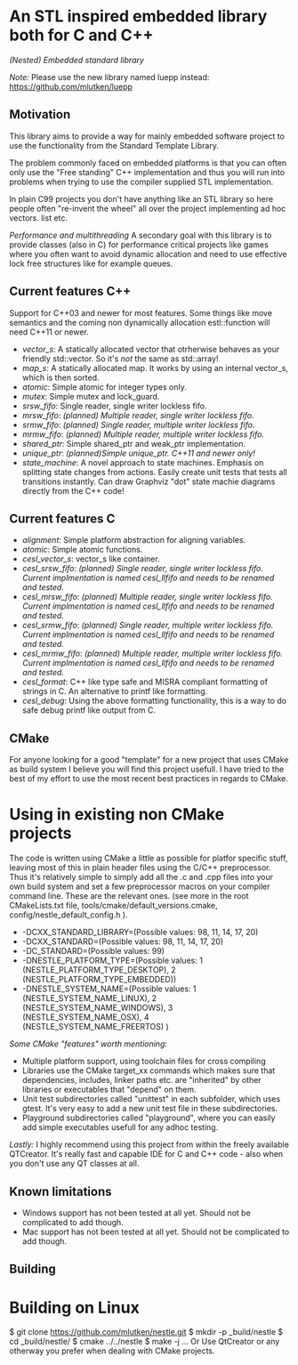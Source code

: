 An STL inspired embedded library both for C and C++
===================================================
_(Nested) Embedded standard library_

*Note:* Please use the new library named luepp instead: https://github.com/mlutken/luepp

Motivation
----------
This library aims to provide a way for mainly embedded software
project to use the functionality from the Standard Template Library.

The problem commonly faced on embedded platforms is that you can often only
use the "Free standing" C++ implementation and thus you will run into problems
when trying to use the compiler supplied STL implementation.

In plain C99 projects you don't have anything like an STL library so here people
often "re-invent the wheel" all over the project implementing ad hoc vectors. list etc.

*Performance and multithreading*
A secondary goal with this library is to provide classes (also in C) for performance critical
projects like games where you often want to avoid dynamic allocation and need to use effective
lock free structures like for example queues.


Current features C++
--------------------
Support for C++03 and newer for most features. Some things like move semantics and the
coming non dynamically allocation estl::function will need C++11 or newer.

- *vector_s*: A statically allocated vector that otrherwise behaves as your friendly std::vector.
  So it's _not_ the same as std::array!
- *map_s*: A statically allocated map. It works by using an internal vector_s, which is then sorted.
- *atomic*: Simple atomic for integer types only.
- *mutex*: Simple mutex and lock_guard.
- *srsw_fifo*: Single reader, single writer lockless fifo.
- *mrsw_fifo*: _(planned) Multiple reader, single writer lockless fifo._
- *srmw_fifo*: _(planned) Single reader, multiple writer lockless fifo._
- *mrmw_fifo*: _(planned) Multiple reader, multiple writer lockless fifo._
- *shared_ptr*: Simple shared_ptr and weak_ptr implementation.
- *unique_ptr*: _(planned)Simple unique_ptr. C++11 and newer only!_
- *state_machine*: A novel approach to state machines. Emphasis on splitting state changes from actions.
   Easily create unit tests that tests all transitions instantly. Can draw Graphviz "dot" state machie diagrams
   directly from the C++ code!

Current features C
------------------
- *alignment*: Simple platform abstraction for aligning variables.
- *atomic*: Simple atomic functions.
- *cesl_vector_s*: vector_s like container.
- *cesl_srsw_fifo*: _(planned) Single reader, single writer lockless fifo. Current implmentation is named cesl_llfifo and needs to be renamed and tested._
- *cesl_mrsw_fifo*: _(planned) Multiple reader, single writer lockless fifo. Current implmentation is named cesl_llfifo and needs to be renamed and tested._
- *cesl_srmw_fifo*: _(planned) Single reader, multiple writer lockless fifo. Current implmentation is named cesl_llfifo and needs to be renamed and tested._
- *cesl_mrmw_fifo*: _(planned) Multiple reader, multiple writer lockless fifo. Current implmentation is named cesl_llfifo and needs to be renamed and tested._
- *cesl_format*: C++ like type safe and MISRA compliant formatting of strings in C. An alternative to printf
  like formatting.
- *cesl_debug*: Using the above formatting functionality, this is a way to do safe debug printf like
  output from C.


CMake
-----
For anyone looking for a good "template" for a new project that uses CMake as build
system I believe you will find this project usefull.
I have tried to the best of my effort to use the most recent best practices in regards
to CMake.

# Using in existing non CMake projects
The code is written using CMake a little as possible for platfor specific stuff, leaving most
of this in plain header files using the C/C++ preprocessor. Thus it's relatively simple to simply add
all the .c and .cpp files into your own build system and set a few preprocessor macros on your compiler
command line. These are the relevant ones. (see more in the root CMakeLists.txt file,
tools/cmake/default_versions.cmake, config/nestle_default_config.h ).

- -DCXX_STANDARD_LIBRARY=(Possible values: 98, 11, 14, 17, 20)
- -DCXX_STANDARD=(Possible values: 98, 11, 14, 17, 20)
- -DC_STANDARD=(Possible values: 99)
- -DNESTLE_PLATFORM_TYPE=(Possible values: 1 (NESTLE_PLATFORM_TYPE_DESKTOP), 2 (NESTLE_PLATFORM_TYPE_EMBEDDED))
- -DNESTLE_SYSTEM_NAME=(Possible values: 1 (NESTLE_SYSTEM_NAME_LINUX), 2 (NESTLE_SYSTEM_NAME_WINDOWS), 3 (NESTLE_SYSTEM_NAME_OSX), 4 (NESTLE_SYSTEM_NAME_FREERTOS) )

*Some CMake "features" worth mentioning:*
- Multiple platform support, using toolchain files for cross compiling
- Libraries use the CMake target_xx commands which makes sure that dependencies, includes, linker paths etc.
  are "inherited" by other libraries or executables that "depend" on them.
- Unit test subdirectories called "unittest" in each subfolder, which uses gtest. It's very easy to add a new unit test file in these
  subdirectories.
- Playground subdirectories called "playground", where you can easily add simple executables usefull for any adhoc testing.


*Lastly:* I highly recommend using this project from within the freely available QTCreator.
It's really fast and capable IDE for C and C++ code - also when you don't use any QT classes at all.

Known limitations
-----------------
- Windows support has not been tested at all yet. Should not be complicated to add though.
- Mac support has not been tested at all yet. Should not be complicated to add though.


Building
--------
# Building on Linux
$ git clone https://github.com/mlutken/nestle.git
$ mkdir -p _build/nestle
$ cd _build/nestle/
$ cmake ../../nestle
$ make -j
...
Or Use QtCreator or any otherway you prefer when dealing with CMake projects.




